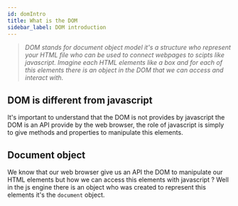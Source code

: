 ```yaml
---
id: domIntro
title: What is the DOM
sidebar_label: DOM introduction
---
```

>*DOM stands for document object model it's a structure who represent your HTML file who can be used to connect webpages to scipts like javascript. Imagine each HTML elements like a box and for each of this elements there is an object in the DOM that we can access and interact with.*

## DOM is different from javascript
It's important to understand that the DOM is not provides by javascript the DOM is an API provide by the web browser, the role of javascript is simply to give methods and properties to manipulate this elements.

## Document object
We know that our web browser give us an API the DOM to manipulate our HTML elements but how we can access this elements with javascript ? Well in the js engine there is an object who was created to represent this elements it's the `document` object.